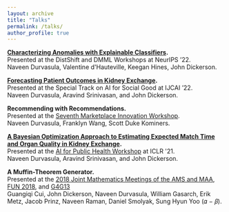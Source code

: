 ```yaml
---
layout: archive
title: "Talks"
permalink: /talks/
author_profile: true
---
```


**[Characterizing Anomalies with Explainable Classifiers](https://openreview.net/pdf?id=P_ImdNqo7S).**<br/>Presented at the DistShift and DMML Workshops at NeurIPS ’22.<br/> Naveen Durvasula, Valentine d'Hauteville, Keegan Hines, John Dickerson.

**[Forecasting Patient Outcomes in Kidney Exchange](https://www.ijcai.org/proceedings/2022/701).**<br/>Presented at the Special Track on AI for Social Good at IJCAI ’22.<br/> Naveen Durvasula, Aravind Srinivasan, and John Dickerson.

**Recommending with Recommendations.**<br/>Presented at the [Seventh Marketplace Innovation Workshop](http://marketplaceinnovation.net).<br/>Naveen Durvasula, Franklyn Wang, Scott Duke Kominers.

**[A Bayesian Optimization Approach to Estimating Expected Match Time and Organ Quality in Kidney Exchange](https://slideslive.com/38955423/a-bayesianoptimization-approach-to-estimating-expected-match-time-and-organ-quality-in-kidney-exchange).**<br/>Presented at the [AI for Public Health Workshop](https://aiforpublichealth.github.io/) at ICLR '21.<br/> Naveen Durvasula, Aravind Srinivasan, and John Dickerson.

**A Muffin-Theorem Generator.**<br/>Presented at the [2018 Joint Mathematics Meetings of the AMS and MAA](https://www.jointmathematicsmeetings.org//meetings/national/jmm2018/2197_progfull.html), [FUN 2018](https://sites.google.com/view/fun2018/program?authuser=0), and [G4G13](https://www.youtube.com/watch?v=S3OuFEnyLdg)<br/> Guangiqi Cui, John Dickerson, Naveen Durvasula, William Gasarch, Erik Metz, Jacob Prinz, Naveen Raman, Daniel
Smolyak, Sung Hyun Yoo (𝛼 − 𝛽).



